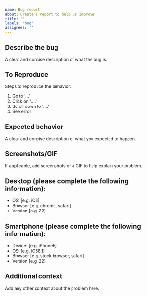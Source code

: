 ```yaml
---
name: Bug report
about: Create a report to help us improve
title: ''
labels: 'bug'
assignees: ''
---
```


## **Describe the bug**

A clear and concise description of what the bug is.

## **To Reproduce**

Steps to reproduce the behavior:

1. Go to '...'
2. Click on '....'
3. Scroll down to '....'
4. See error

## **Expected behavior**

A clear and concise description of what you expected to happen.

## **Screenshots/GIF**

If applicable, add screenshots or a GIF to help explain your problem.

## **Desktop (please complete the following information):**

-   OS: [e.g. iOS]
-   Browser [e.g. chrome, safari]
-   Version [e.g. 22]

## **Smartphone (please complete the following information):**

-   Device: [e.g. iPhone6]
-   OS: [e.g. iOS8.1]
-   Browser [e.g. stock browser, safari]
-   Version [e.g. 22]

## **Additional context**

Add any other context about the problem here.
